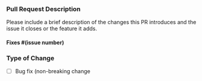 ### Pull Request Description

Please include a brief description of the changes this PR introduces and the issue it closes or the feature it adds.

#### Fixes #(issue number)

### Type of Change

- [ ] Bug fix (non-breaking change